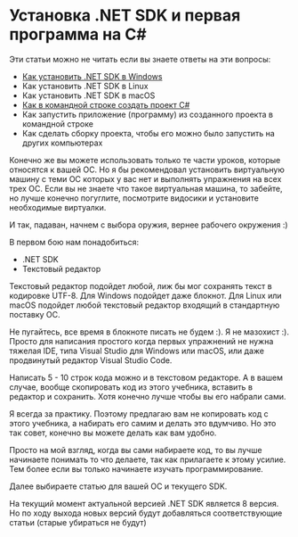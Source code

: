 # Установка .NET SDK и первая программа на C#

Эти статьи можно не читать если вы знаете ответы на эти вопросы:

- [Как установить .NET SDK в Windows](Install-NET-SDK-8-in-Windows.md)
- Как установить .NET SDK в Linux
- Как установить .NET SDK в macOS
- [Как в командной строке создать проект C#](how-to-crate-csharp-windows-command-line.md)
- Как запустить приложение (программу) из созданного проекта в командной строке
- Как сделать сборку проекта, чтобы его можно было запустить на других компьютерах

Конечно же вы можете использовать только те части уроков, которые относятся к вашей ОС. Но я бы рекомендовал установить
виртуальную машину с теми ОС которых у вас нет и выполнять упражнения на всех трех ОС. Если вы не знаете что такое виртуальная
машина, то забейте, но лучше конечно погуглите, посмотрите видосики и установите необходимые виртуалки.

И так, падаван, начнем с выбора оружия, вернее рабочего окружения :)

В первом бою нам понадобиться:
- .NET SDK
- Текстовый редактор

Текстовый редактор подойдет любой, лиж бы мог сохранять текст в кодировке UTF-8. Для Windows подойдет даже блокнот.
Для Linux или macOS подойдет любой текстовый редактор входящий в стандартную поставку ОС.

Не пугайтесь, все время в блокноте писать не будем :). Я не мазохист :). Просто для написания простого когда первых упражнений
не нужна тяжелая IDE, типа Visual Studio для Windows или macOS, или даже продвинутый редактор Visual Studio Code.

Написать 5 - 10 строк кода можно и в текстовом редакторе. А в вашем случае, вообще скопировать код из этого учебника,
вставить в редактор и сохранить. Хотя конечно лучше чтобы вы его набрали сами.

Я всегда за практику. Поэтому предлагаю вам не копировать код с этого учебника, а набирать его самим и делать это вдумчиво.
Но это так совет, конечно вы можете делать как вам удобно.

Просто на мой взгляд, когда вы сами набираете код, то вы лучше начинаете понимать то что делаете, так как прилагаете к этому усилие.
Тем более если вы только начинаете изучать программирование.

Далее выбираете статью для вашей ОС и текущего SDK.

На текущий момент актуальной версией .NET SDK является 8 версия. Но по ходу выхода новых версий будут добавляться 
соответствующие статьи (старые убираться не будут)